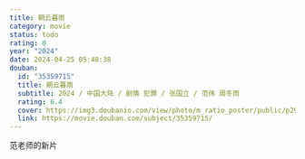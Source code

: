 ```yaml
---
title: 朝云暮雨
category: movie
status: todo
rating: 0
year: "2024"
date: 2024-04-25 05:48:38
douban:
  id: "35359715"
  title: 朝云暮雨
  subtitle: 2024 / 中国大陆 / 剧情 犯罪 / 张国立 / 范伟 周冬雨
  rating: 6.4
  cover: https://img3.doubanio.com/view/photo/m_ratio_poster/public/p2908249257.jpg
  link: https://movie.douban.com/subject/35359715/
---
```


范老师的新片